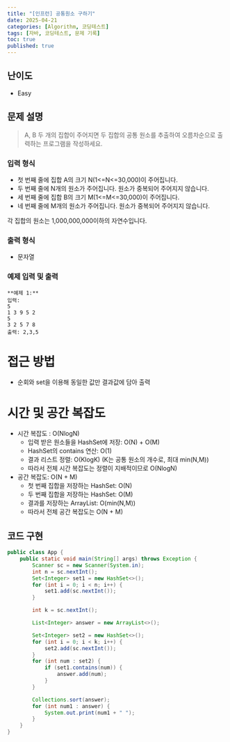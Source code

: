 ```yaml
---
title: "[인프런] 공통원소 구하기"
date: 2025-04-21
categories: [Algorithm, 코딩테스트]
tags: [자바, 코딩테스트, 문제 기록]
toc: true
published: true
---
```


## 난이도 
- Easy

## 문제 설명
> A, B 두 개의 집합이 주어지면 두 집합의 공통 원소를 추출하여 오름차순으로 출력하는 프로그램을 작성하세요.


### 입력 형식
- 첫 번째 줄에 집합 A의 크기 N(1<=N<=30,000)이 주어집니다.
- 두 번째 줄에 N개의 원소가 주어집니다. 원소가 중복되어 주어지지 않습니다.
- 세 번째 줄에 집합 B의 크기 M(1<=M<=30,000)이 주어집니다.
- 네 번째 줄에 M개의 원소가 주어집니다. 원소가 중복되어 주어지지 않습니다.

각 집합의 원소는 1,000,000,000이하의 자연수입니다.

### 출력 형식
- 문자열

### 예제 입력 및 출력
```plaintext
**예제 1:**
입력: 
5
1 3 9 5 2
5
3 2 5 7 8
출력: 2,3,5

```


# 접근 방법
- 순회와 set을 이용해 동일한 값만 결과값에 담아 출력

# 시간 및 공간 복잡도
- 시간 복잡도 : O(NlogN)
    - 입력 받은 원소들을 HashSet에 저장: O(N) + O(M)
    - HashSet의 contains 연산: O(1)
    - 결과 리스트 정렬: O(KlogK) (K는 공통 원소의 개수로, 최대 min(N,M))
    - 따라서 전체 시간 복잡도는 정렬이 지배적이므로 O(NlogN)
- 공간 복잡도: O(N + M)
    - 첫 번째 집합을 저장하는 HashSet: O(N)
    - 두 번째 집합을 저장하는 HashSet: O(M)
    - 결과를 저장하는 ArrayList: O(min(N,M))
    - 따라서 전체 공간 복잡도는 O(N + M)

## 코드 구현
```java
public class App {
    public static void main(String[] args) throws Exception {
        Scanner sc = new Scanner(System.in);
        int n = sc.nextInt();
        Set<Integer> set1 = new HashSet<>();
        for (int i = 0; i < n; i++) {
            set1.add(sc.nextInt());
        }

        int k = sc.nextInt();

        List<Integer> answer = new ArrayList<>();

        Set<Integer> set2 = new HashSet<>();
        for (int i = 0; i < k; i++) {
            set2.add(sc.nextInt());
        }
        for (int num : set2) {
            if (set1.contains(num)) {
                answer.add(num);
            }
        }

        Collections.sort(answer);
        for (int num1 : answer) {
            System.out.print(num1 + " ");
        }
    }
}

```